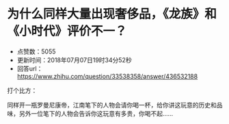 # 为什么同样大量出现奢侈品，《龙族》和《小时代》评价不一？
- 点赞数：5055
- 更新时间：2018年07月07日19时34分52秒
- 回答url：https://www.zhihu.com/question/33538358/answer/436532188
<body>
 <p data-pid="FXcRKGhF">打个比方：</p>
 <p data-pid="Ics83zZu">同样开一瓶罗曼尼康帝，江南笔下的人物会请你喝一杯，给你讲这玩意的历史和品味，另外一位笔下的人物会告诉你这玩意有多贵，你喝不起……</p>
 <p></p>
</body>